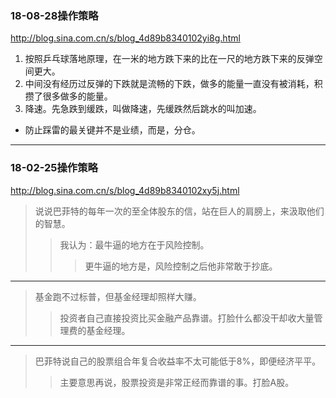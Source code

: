 ### 18-08-28操作策略
http://blog.sina.com.cn/s/blog_4d89b8340102yi8g.html
1. 按照乒乓球落地原理，在一米的地方跌下来的比在一尺的地方跌下来的反弹空间更大。
2. 中间没有经历过反弹的下跌就是流畅的下跌，做多的能量一直没有被消耗，积攒了很多做多的能量。
3. 降速。先急跌到缓跌，叫做降速，先缓跌然后跳水的叫加速。
- 防止踩雷的最关键并不是业绩，而是，分仓。
---
### 18-02-25操作策略
http://blog.sina.com.cn/s/blog_4d89b8340102xy5j.html
>说说巴菲特的每年一次的至全体股东的信，站在巨人的肩膀上，来汲取他们的智慧。
>>我认为：最牛逼的地方在于风险控制。
>>>更牛逼的地方是，风险控制之后他非常敢于抄底。
---
>基金跑不过标普，但基金经理却照样大赚。
>>投资者自己直接投资比买金融产品靠谱。打脸什么都没干却收大量管理费的基金经理。
---
>巴菲特说自己的股票组合年复合收益率不太可能低于8%，即便经济平平。
>>主要意思再说，股票投资是非常正经而靠谱的事。打脸A股。